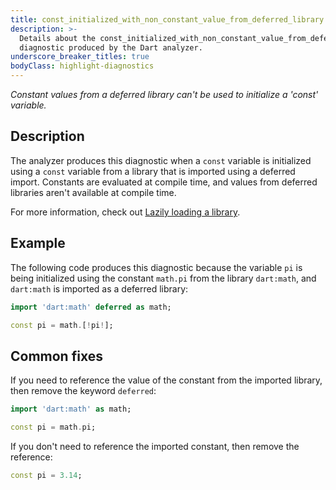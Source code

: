 ```yaml
---
title: const_initialized_with_non_constant_value_from_deferred_library
description: >-
  Details about the const_initialized_with_non_constant_value_from_deferred_library
  diagnostic produced by the Dart analyzer.
underscore_breaker_titles: true
bodyClass: highlight-diagnostics
---
```


_Constant values from a deferred library can't be used to initialize a 'const' variable._

## Description

The analyzer produces this diagnostic when a `const` variable is
initialized using a `const` variable from a library that is imported using
a deferred import. Constants are evaluated at compile time, and values from
deferred libraries aren't available at compile time.

For more information, check out
[Lazily loading a library](https://dart.dev/language/libraries#lazily-loading-a-library).

## Example

The following code produces this diagnostic because the variable `pi` is
being initialized using the constant `math.pi` from the library
`dart:math`, and `dart:math` is imported as a deferred library:

```dart
import 'dart:math' deferred as math;

const pi = math.[!pi!];
```

## Common fixes

If you need to reference the value of the constant from the imported
library, then remove the keyword `deferred`:

```dart
import 'dart:math' as math;

const pi = math.pi;
```

If you don't need to reference the imported constant, then remove the
reference:

```dart
const pi = 3.14;
```
